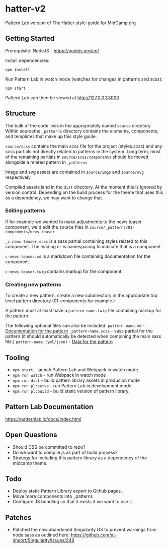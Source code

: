 # hatter-v2

Pattern Lab version of The Hatter style-guide for MidCamp.org

## Getting Started

Prerequisite: NodeJS - https://nodejs.org/en/

Install dependencies:

`npm install` 

Run Pattern Lab in watch mode (watches for changes in patterns and scss):

`npm start`

Pattern Lab can then be viewed at http://127.0.0.1:3000

## Structure

The  bulk of the code lives in the appropriately named `source` directory. Within sourcethe `_patterns` directory 
contains the elements, components, and templates that make up this style guide.

`source/scss` contains the main scss file for the project (styles.scss) and any scss partials not directly related to 
patterns in the system. Long term, most of the remaining partials in `source/scss/components` should be moved alongside 
a related pattern in `_patterns`

Image and svg assets are contained in `source/imgs` and `source/svg` respectively.

Compiled assets land in the `dist` directory. At the moment this is ignored by version control. Depending on the build 
process for the theme that uses this as a dependency, we may want to change that.

### Editing patterns

If for example we wanted to make adjustments to the news teaser component, we'd edit the source files in 
`source/_patterns/01-components/news-teaser`

`_c-news-teaser.scss` is a sass partial containing styles related to this component. The leading c- is namespacing to 
indicate that is a component.

`c-news-teaser.md` is a markdown file containing documentation for the component.

`c-news-teaser.twig` contains markup for the component.

### Creating new patterns

To create a new pattern, create a new subdirectory in the appropriate top level pattern directory (01-components for 
example.)

A pattern must at least have a `pattern-name.twig` file containing markup for the pattern.

The following optional files can also be included:
`pattern-name.md` - [Documentation for the pattern](https://patternlab.io/docs/pattern-documenting.html)
`_pattern-name.scss` - sass partial for the pattern (it should automatically be detected when compining the main sass file.)
`pattern-name.(yml/json)` - [Data for the pattern](https://patternlab.io/docs/data-pattern-specific.html)

## Tooling

* `npm start` - launch Pattern Lab and Webpack in watch mode.
* `npm run watch` - run Webpack in watch mode
* `npm run dist` - build pattern library assets in producion mode
* `npm run pl:serve` - run Pattern Lab in development mode
* `npm run pl:build` - build static version of pattern library.

## Pattern Lab Documentation

https://patternlab.io/docs/index.html

## Open Questions

* Should CSS be committed to repo?
* Do we want to compile js as part of build process?
* Strategy for including this pattern library as a dependency of the midcamp theme.

## Todo

* Deploy static Pattern Library export to Github pages.
* Move more components into _patterns
* Configure JS bundling so that it exists if we want to use it.

## Patches

* Patched the now abandoned Singularity GS to prevent warnings from node sass 
as outlined here: https://github.com/at-import/Singularity/issues/248
